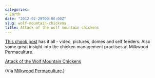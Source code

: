 ```yaml
---
categories:
- Earth
date: "2012-02-29T00:00:00Z"
slug: wolf-mountain-chickens
title: Attack of the wolf mountain chickens
---
```

[This chook post][milkwood] has it all - video, pictures, domes and self feeders. Also some great insight into the chicken management practises at Milkwood Permaculture.  
  
[Attack of the Wolf Mountain Chickens][milkwood]  
  
(Via [Milkwood Permaculture][milkwood 2].)

[milkwood]: http://milkwood.net/2012/02/18/attack-of-the-wolf-mountain-chickens/
[milkwood 2]: http://milkwood.net/
